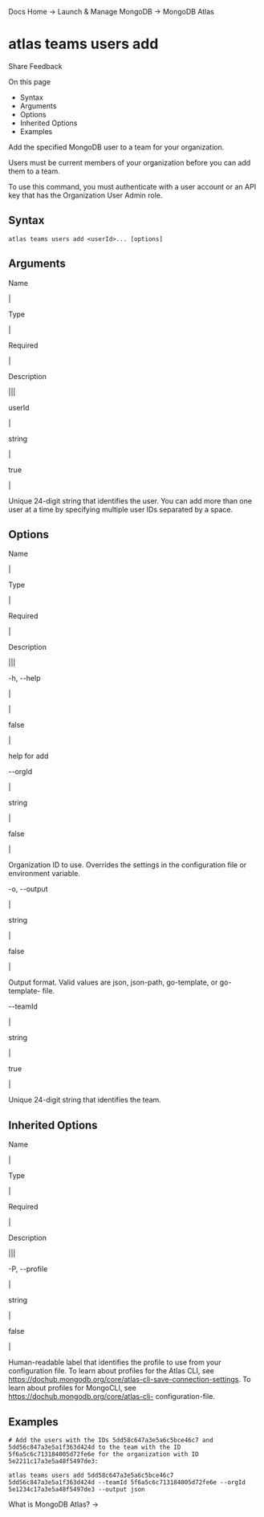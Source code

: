 Docs Home → Launch & Manage MongoDB → MongoDB Atlas

# atlas teams users add

Share Feedback

On this page

  * Syntax
  * Arguments
  * Options
  * Inherited Options
  * Examples

Add the specified MongoDB user to a team for your organization.

Users must be current members of your organization before you can add them to
a team.

To use this command, you must authenticate with a user account or an API key
that has the Organization User Admin role.

## Syntax

    
    
    atlas teams users add <userId>... [options]  
      
  
## Arguments

Name

|

Type

|

Required

|

Description  
  
|||  
  
userId

|

string

|

true

|

Unique 24-digit string that identifies the user. You can add more than one
user at a time by specifying multiple user IDs separated by a space.  
  
## Options

Name

|

Type

|

Required

|

Description  
  
|||  
  
-h, --help

|

|

false

|

help for add  
  
\--orgId

|

string

|

false

|

Organization ID to use. Overrides the settings in the configuration file or
environment variable.  
  
-o, --output

|

string

|

false

|

Output format. Valid values are json, json-path, go-template, or go-template-
file.  
  
\--teamId

|

string

|

true

|

Unique 24-digit string that identifies the team.  
  
## Inherited Options

Name

|

Type

|

Required

|

Description  
  
|||  
  
-P, --profile

|

string

|

false

|

Human-readable label that identifies the profile to use from your
configuration file. To learn about profiles for the Atlas CLI, see
https://dochub.mongodb.org/core/atlas-cli-save-connection-settings. To learn
about profiles for MongoCLI, see https://dochub.mongodb.org/core/atlas-cli-
configuration-file.  
  
## Examples

    
    
    # Add the users with the IDs 5dd58c647a3e5a6c5bce46c7 and 5dd56c847a3e5a1f363d424d to the team with the ID 5f6a5c6c713184005d72fe6e for the organization with ID 5e2211c17a3e5a48f5497de3:  
      
    atlas teams users add 5dd58c647a3e5a6c5bce46c7 5dd56c847a3e5a1f363d424d --teamId 5f6a5c6c713184005d72fe6e --orgId 5e1234c17a3e5a48f5497de3 --output json  
  
What is MongoDB Atlas? →

